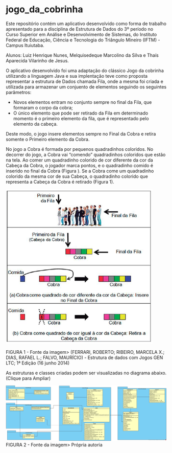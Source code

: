 # jogo_da_cobrinha

Este repositório contém um aplicativo desenvolvido como forma de trabalho apresentado para a disciplina de Estrutura de Dados do 3º período no Curso Superior em Análise e Desenvolvimento de Sistemas, do Instituto Federal de Educação, Ciência e Tecnologia do Triângulo Mineiro (IFTM) - Campus Ituiutaba.

Alunos: Luiz Henrique Nunes, Melquisedeque Marcolino da Silva e Thaís Aparecida Vilarinho de Jesus.

O aplicativo desenvolvido foi uma adaptação do clássico Jogo da cobrinha utilizando a linguagem Java e sua implentação teve como proposta representar a estrutura de Dados chamada Fila, onde a mesma foi criada e utilizada para armazenar um conjuento de elementos seguindo os seguintes parâmetros:

* Novos elementos entram no conjunto sempre no final da Fila, que formaram o corpo da cobra;
* O único elemento que pode ser retirado da Fila em determinado momento é o primeiro elemento da fila, que é representado pelo elemento da cabeça.

Deste modo, o jogo insere elementos sempre no Final da Cobra e retira somente o Primeiro elemento da Cobra.

No jogo a Cobra é formada por pequenos quadradinhos coloridos. No decorrer do jogo, a Cobra vai “comendo” quadradinhos coloridos que estão na tela.
Ao comer um quadradinho colorido de cor diferente da cor da Cabeça da Cobra, o jogador marca pontos, e o quadradinho comido é inserido no final da Cobra (Figura ).
Se a Cobra come um quadradinho colorido da mesma cor de sua Cabeça, o quadradinho colorido que representa a Cabeça da Cobra é retirado (Figura 1).


![alt text](https://github.com/mellki1/jogo_da_cobrinha/blob/master/figura3.PNG?raw=true)

FIGURA 1 - Fonte da imagem> (FERRARI, ROBERTO; RIBEIRO, MARCELA X.; DIAS, RAFAEL L.; FALVO, MAURÍCIO) - Estrutura de dados com Jogos GEN LTC; 1ª Edição (16 junho 2014)


As estruturas e classes criadas podem ser visualizadas no diagrama abaixo. (Clique para Ampliar)

![alt text](https://github.com/mellki1/jogo_da_cobrinha/blob/master/Diagrama.jpg?raw=true)
FIGURA 2 - Fonte da imagem> Própria autoria
